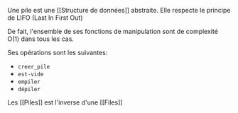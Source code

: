 Une pile est une [[Structure de données]] abstraite. Elle respecte le principe de LIFO (Last In First Out)

De fait, l'ensemble de ses fonctions de manipulation sont de complexité O(1) dans tous les cas.

Ses opérations sont les suivantes:
- `creer_pile`
- `est-vide`
- `empiler`
- `dépiler`

Les [[Piles]] est l'inverse d'une [[Files]]